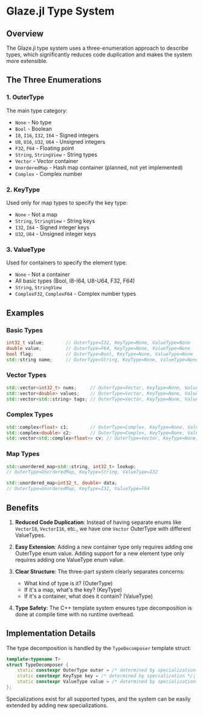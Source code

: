 # Glaze.jl Type System

## Overview

The Glaze.jl type system uses a three-enumeration approach to describe types, which significantly reduces code duplication and makes the system more extensible.

## The Three Enumerations

### 1. OuterType
The main type category:
- `None` - No type
- `Bool` - Boolean
- `I8`, `I16`, `I32`, `I64` - Signed integers
- `U8`, `U16`, `U32`, `U64` - Unsigned integers
- `F32`, `F64` - Floating point
- `String`, `StringView` - String types
- `Vector` - Vector container
- `UnorderedMap` - Hash map container (planned, not yet implemented)
- `Complex` - Complex number

### 2. KeyType
Used only for map types to specify the key type:
- `None` - Not a map
- `String`, `StringView` - String keys
- `I32`, `I64` - Signed integer keys
- `U32`, `U64` - Unsigned integer keys

### 3. ValueType
Used for containers to specify the element type:
- `None` - Not a container
- All basic types (Bool, I8-I64, U8-U64, F32, F64)
- `String`, `StringView`
- `ComplexF32`, `ComplexF64` - Complex number types

## Examples

### Basic Types
```cpp
int32_t value;        // OuterType=I32, KeyType=None, ValueType=None
double value;         // OuterType=F64, KeyType=None, ValueType=None
bool flag;            // OuterType=Bool, KeyType=None, ValueType=None
std::string name;     // OuterType=String, KeyType=None, ValueType=None
```

### Vector Types
```cpp
std::vector<int32_t> nums;     // OuterType=Vector, KeyType=None, ValueType=I32
std::vector<double> values;    // OuterType=Vector, KeyType=None, ValueType=F64
std::vector<std::string> tags; // OuterType=Vector, KeyType=None, ValueType=String
```

### Complex Types
```cpp
std::complex<float> c1;        // OuterType=Complex, KeyType=None, ValueType=ComplexF32
std::complex<double> c2;       // OuterType=Complex, KeyType=None, ValueType=ComplexF64
std::vector<std::complex<float>> cv; // OuterType=Vector, KeyType=None, ValueType=ComplexF32
```

### Map Types
```cpp
std::unordered_map<std::string, int32_t> lookup;  
// OuterType=UnorderedMap, KeyType=String, ValueType=I32

std::unordered_map<int32_t, double> data;         
// OuterType=UnorderedMap, KeyType=I32, ValueType=F64
```

## Benefits

1. **Reduced Code Duplication**: Instead of having separate enums like `VectorI8`, `VectorI16`, etc., we have one `Vector` OuterType with different ValueTypes.

2. **Easy Extension**: Adding a new container type only requires adding one OuterType enum value. Adding support for a new element type only requires adding one ValueType enum value.

3. **Clear Structure**: The three-part system clearly separates concerns:
   - What kind of type is it? (OuterType)
   - If it's a map, what's the key? (KeyType)
   - If it's a container, what does it contain? (ValueType)

4. **Type Safety**: The C++ template system ensures type decomposition is done at compile time with no runtime overhead.

## Implementation Details

The type decomposition is handled by the `TypeDecomposer` template struct:

```cpp
template<typename T>
struct TypeDecomposer {
    static constexpr OuterType outer = /* determined by specialization */;
    static constexpr KeyType key = /* determined by specialization */;
    static constexpr ValueType value = /* determined by specialization */;
};
```

Specializations exist for all supported types, and the system can be easily extended by adding new specializations.